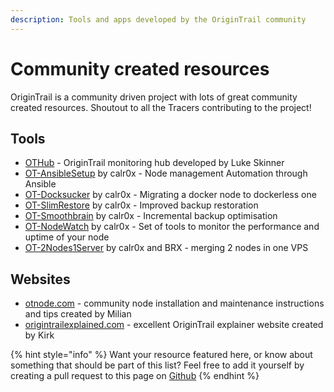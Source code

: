 ```yaml
---
description: Tools and apps developed by the OriginTrail community
---
```


# Community created resources

OriginTrail is a community driven project with lots of great community created resources. Shoutout to all the Tracers contributing to the project!

## Tools

* [OTHub](https://othub.origin-trail.network/) - OriginTrail monitoring hub developed by Luke Skinner
* [OT-AnsibleSetup](https://github.com/calr0x/OT-Ansible-Files-and-Playbooks) by calr0x - Node management Automation through Ansible
* [OT-Docksucker](https://github.com/calr0x/OT-DockSucker) by calr0x - Migrating a docker node to dockerless one
* [OT-SlimRestore](https://github.com/calr0x/OT-Slim-Restore) by calr0x - Improved backup restoration
* [OT-Smoothbrain](https://github.com/calr0x/OT-Slim-Restore) by calr0x - Incremental backup optimisation
* [OT-NodeWatch](https://github.com/calr0x/OT-NodeWatch) by calr0x - Set of tools to monitor the performance and uptime of your node
* [OT-2Nodes1Server](https://github.com/calr0x/OT-2Nodes1Server) by calr0x and BRX - merging 2 nodes in one VPS

## Websites

* [otnode.com](https://otnode.com) - community node installation and maintenance instructions and tips created by Milian
* [origintrailexplained.com](https://origintrailexplained.info/) - excellent OriginTrail explainer website created by Kirk

{% hint style="info" %}
Want your resource featured here, or know about something that should be part of this list? Feel free to add it yourself by creating a pull request to this page on [Github](https://github.com/OriginTrail/dkg-docs)
{% endhint %}





